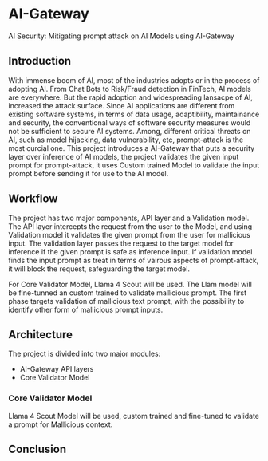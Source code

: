 # AI-Gateway
AI Security: Mitigating prompt attack on AI Models using AI-Gateway

## Introduction
With immense boom of AI, most of the industries adopts or in the process of adopting AI. From Chat Bots to Risk/Fraud detection in FinTech, AI models are everywhere. But the rapid adoption and widespreading lansacpe of AI, increased the attack surface. Since AI applications are different from existing software systems, in terms of data usage, adaptibility, maintainance and security, the conventional ways of software security measures would not be sufficient to secure AI systems.
Among, different critical threats on AI, such as model hijacking, data vulnerability, etc, prompt-attack is the most curcial one.
This project introduces a AI-Gateway that puts a security layer over inference of AI models, the project validates the given input prompt for prompt-attack, it uses Custom trained Model to validate the input prompt before sending it for use to the AI model.

## Workflow
The project has two major components, API layer and a Validation model. The API layer intercepts the request from the user to the Model, and using Validation model it validates the given prompt from the user for mallicious input. The validation layer passes the request to the target model for inference if the given prompt is safe as inference input. If validation model finds the input prompt as treat in terms of vairous aspects of prompt-attack, it will block the request, safeguarding the target model.

For Core Validator Model, Llama 4 Scout will be used. The Llam model will be fine-tunned an custom trained to validate mallicious prompt. The first phase targets validation of mallicious text prompt, with the possibility to identify other form of mallicious prompt inputs.


## Architecture

The project is divided into two major modules:
- AI-Gateway API layers
- Core Validator Model 

### Core Validator Model 
Llama 4 Scout Model will be used, custom trained and fine-tuned to validate a prompt for Mallicious context.

## 

## Conclusion
